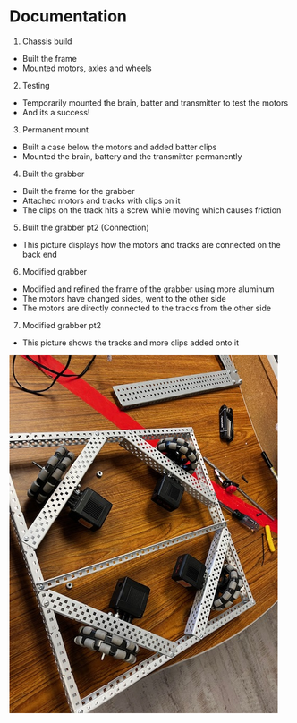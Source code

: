 # Documentation

1. Chassis build
* Built the frame
* Mounted motors, axles and wheels
2. Testing
* Temporarily mounted the brain, batter and transmitter to test the motors
* And its a success!
3. Permanent mount
* Built a case below the motors and added batter clips
* Mounted the brain, battery and the transmitter permanently
4. Built the grabber
* Built the frame for the grabber
* Attached motors and tracks with clips on it
* The clips on the track hits a screw while moving which causes friction
5. Built the grabber pt2 (Connection)
* This picture displays how the motors and tracks are connected on the back end
6. Modified grabber
* Modified and refined the frame of the grabber using more aluminum
* The motors have changed sides, went to the other side
* The motors are directly connected to the tracks from the other side
7. Modified grabber pt2
* This picture shows the tracks and more clips added onto it

![Chassis build](https://github.com/ariyan410/Robotic_portfolio/blob/main/images/Chassis%20build.jpg?raw=true)
